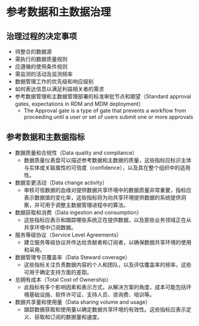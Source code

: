 # 参考数据和主数据治理

## 治理过程的决定事项

- 待整合的数据源
- 需执行的数据质量规则
- 应遵循的使用条件规则
- 需监测的活动及监测频率
- 数据管理工作的优先级和响应级别
- 如何表达信息以满足利益相关者的需求
- 参考数据管理和主数据管理部署的标准审批节点和期望（Standard approval gates, expectations in RDM and MDM deployment）
  - The Approval gate is a type of gate that prevents a workflow from proceeding until a user or set of users submit one or more approvals

## 参考数据和主数据指标

- 数据质量和合规性（Data quality and compliance）
  - 数据质量仪表盘可以描述参考数据和主数据的质量，这些指标应标识主体与实体或关联属性的可信度（confidence），以及其在整个组织中的适用性。
- 数据变更活动（Data change activity）
  - 审核可信数据的血缘对提供数据共享环境中的数据质量非常重要，指标应表示数据值的变化率，这些指标将为向共享环境提供数据的系统提供洞察，并可用于调整主数据管理进程中的算法。
- 数据获取和消费（Data ingestion and consumption）
  - 这些指标应表示和跟踪哪些系统正在提供数据，以及那些业务领域正在从共享环境中订阅数据。
- 服务等级协议（Service Level Agreements）
  - 建立服务等级协议并传达给贡献者和订阅者，以确保数据共享环境的使用和采用。
- 数据管理专员覆盖率（Data Steward coverage）
  - 这些指标关注负责数据内容的个人和团队，以及评估覆盖率的频率，这些可用于确定支持方面的差距。
- 总拥有成本（Total Cost of Ownership）
  - 此指标有多个影响因素和表示方式，从解决方案的角度，成本可能包括环境基础设施、软件许可证、支持人员、咨询费、培训等。
- 数据共享量和使用量（Data sharing volume and usage）
  - 跟踪数据获取和使用量以确定数据共享环境的有效性。这些指标应表示定义、获取和订阅的数据量和速度。